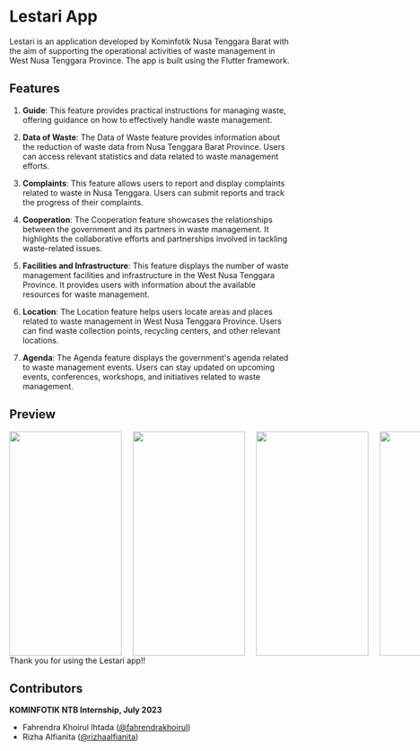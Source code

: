 # Lestari App

Lestari is an application developed by Kominfotik Nusa Tenggara Barat with the aim of supporting the operational activities of waste management in West Nusa Tenggara Province. The app is built using the Flutter framework.

## Features

1. **Guide**: This feature provides practical instructions for managing waste, offering guidance on how to effectively handle waste management.

2. **Data of Waste**: The Data of Waste feature provides information about the reduction of waste data from Nusa Tenggara Barat Province. Users can access relevant statistics and data related to waste management efforts.

3. **Complaints**: This feature allows users to report and display complaints related to waste in Nusa Tenggara. Users can submit reports and track the progress of their complaints.

4. **Cooperation**: The Cooperation feature showcases the relationships between the government and its partners in waste management. It highlights the collaborative efforts and partnerships involved in tackling waste-related issues.

5. **Facilities and Infrastructure**: This feature displays the number of waste management facilities and infrastructure in the West Nusa Tenggara Province. It provides users with information about the available resources for waste management.

6. **Location**: The Location feature helps users locate areas and places related to waste management in West Nusa Tenggara Province. Users can find waste collection points, recycling centers, and other relevant locations.

7. **Agenda**: The Agenda feature displays the government's agenda related to waste management events. Users can stay updated on upcoming events, conferences, workshops, and initiatives related to waste management.

## Preview
<div style="display: flex;">
  <img src="https://github.com/FahrendraKhoirul/lestari/assets/103916710/c0b11a34-6dba-4bd4-8844-bb0151d3b25e" width="200" height="400" style="margin-right: 20px;">
  <img src="https://github.com/FahrendraKhoirul/lestari/assets/103916710/1cc9e353-0a8a-4e0d-bb8b-fa42d7fe0d0d" width="200" height="400" style="margin-right: 20px;">
  <img src="https://github.com/FahrendraKhoirul/lestari/assets/103916710/d74e33dc-c599-4c16-8182-1df68670467f" width="200" height="400" style="margin-right: 20px;">
  <img src="https://github.com/FahrendraKhoirul/lestari/assets/103916710/b57110b5-75c3-4d6d-8def-52fc1a5dcbb5" width="200" height="400" style="margin-right: 20px;">
  <img src="https://github.com/FahrendraKhoirul/lestari/assets/103916710/af4c978b-e922-4315-9dc3-3af583f1d658" width="200" height="400" style="margin-right: 20px;">
</div>
Thank you for using the Lestari app!!

## Contributors

**KOMINFOTIK NTB Internship, July 2023**
- Fahrendra Khoirul Ihtada ([@fahrendrakhoirul](https://github.com/FahrendraKhoirul))
- Rizha Alfianita ([@rizhaalfianita](https://github.com/rizhaalfianita))
